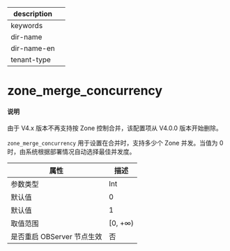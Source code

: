 |description||
|---|---|
|keywords||
|dir-name||
|dir-name-en||
|tenant-type||

# zone_merge_concurrency

<main id="notice" type='explain'>
<h4>说明</h4>
<p>由于 V4.x 版本不再支持按 Zone 控制合并，该配置项从 V4.0.0 版本开始删除。</p>
</main>

`zone_merge_concurrency` 用于设置在合并时，支持多少个 Zone 并发。当值为 0 时，由系统根据部署情况自动选择最佳并发度。

|      **属性**      |  **描述**  |
|------------------|----------|
| 参数类型             | Int      |
| 默认值              | 0        |
| 默认值              | 1        |
| 取值范围             | \[0, +∞) |
| 是否重启 OBServer 节点生效 | 否        |




